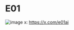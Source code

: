 # E01
![image](https://github.com/user-attachments/assets/811bc84d-72a2-4961-9f4b-875877231b91)
x: https://x.com/e01ai
